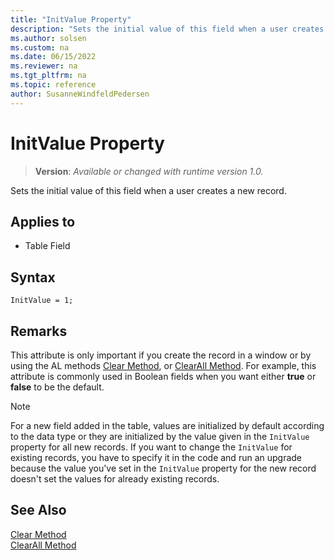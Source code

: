 ```yaml
---
title: "InitValue Property"
description: "Sets the initial value of this field when a user creates a new record."
ms.author: solsen
ms.custom: na
ms.date: 06/15/2022
ms.reviewer: na
ms.tgt_pltfrm: na
ms.topic: reference
author: SusanneWindfeldPedersen
---
```

[//]: # (START>DO_NOT_EDIT)
[//]: # (IMPORTANT:Do not edit any of the content between here and the END>DO_NOT_EDIT.)
[//]: # (Any modifications should be made in the .xml files in the ModernDev repo.)
# InitValue Property
> **Version**: _Available or changed with runtime version 1.0._

Sets the initial value of this field when a user creates a new record.

## Applies to
-   Table Field

[//]: # (IMPORTANT: END>DO_NOT_EDIT)


## Syntax

```AL
InitValue = 1;
```
 
## Remarks

This attribute is only important if you create the record in a window or by using the AL methods [Clear Method](../methods-auto/system/system-clear-joker-method.md), or [ClearAll Method](../methods-auto/system/system-clearall-method.md). For example, this attribute is commonly used in Boolean fields when you want either **true** or **false** to be the default. 

> [!NOTE]  
> For a new field added in the table, values are initialized by default according to the data type or they are initialized by the value given in the `InitValue` property for all new records. If you want to change the `InitValue` for existing records, you have to specify it in the code and run an upgrade because the value you've set in the `InitValue` property for the new record doesn't set the values for already existing records.
  
## See Also

[Clear Method](../methods-auto/system/system-clear-joker-method.md)  
[ClearAll Method](../methods-auto/system/system-clearall-method.md)
